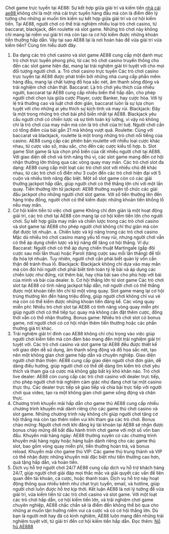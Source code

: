Chơi game trực tuyến tại AE88: Sự kết hợp giữa giải trí và kiếm tiền
<a href="https://ae88.date/">nhà cái ae88 </a>không chỉ là một nhà cái trực tuyến hàng đầu mà còn là điểm đến lý tưởng cho những ai muốn tìm kiếm sự kết hợp giữa giải trí và cơ hội kiếm tiền. Tại AE88, người chơi có thể trải nghiệm nhiều loại trò chơi casino, từ baccarat, blackjack, đến roulette và slot game. Những trò chơi này không chỉ mang lại niềm vui giải trí mà còn tạo ra cơ hội kiếm được những khoản tiền thưởng hấp dẫn. Vậy tại sao AE88 lại là nơi hoàn hảo để vừa giải trí vừa kiếm tiền? Cùng tìm hiểu dưới đây.
1. Đa dạng các trò chơi casino và slot game
AE88 cung cấp một danh mục trò chơi trực tuyến phong phú, từ các trò chơi casino truyền thống cho đến các slot game hiện đại, mang lại trải nghiệm giải trí tuyệt vời cho mọi đối tượng người chơi.
a. Trò chơi casino trực tuyến
Các trò chơi casino trực tuyến tại AE88 được phát triển bởi những nhà cung cấp phần mềm hàng đầu, mang lại chất lượng đồ họa sắc nét, âm thanh sống động và trải nghiệm chơi chân thật.
Baccarat: Là trò chơi yêu thích của nhiều người, baccarat tại AE88 cung cấp nhiều biến thể hấp dẫn, cho phép người chơi chọn lựa giữa cược Player, cược Banker, hay cược hòa. Với tỷ lệ trả thưởng cao và luật chơi đơn giản, baccarat luôn là sự lựa chọn tuyệt vời cho những ai yêu thích sự kịch tính và may rủi.
Blackjack: Đây là một trong những trò chơi bài phổ biến nhất tại AE88. Blackjack yêu cầu người chơi có chiến lược và sự tính toán kỹ lưỡng, vì vậy nó không chỉ là trò chơi của may mắn mà còn là trò chơi của trí tuệ. Người chơi cần có tổng điểm của bài gần 21 mà không vượt quá.
Roulette: Cùng với baccarat và blackjack, roulette là một trong những trò chơi nổi tiếng của casino. AE88 cung cấp các phiên bản roulette với nhiều loại cược khác nhau, từ cược vào số, màu sắc, cho đến các cược kiểu tổ hợp.
b. Slot game
Slot game là lựa chọn phổ biến của rất nhiều người chơi tại AE88. Với giao diện dễ chơi và tính năng thú vị, các slot game mang đến cơ hội nhận thưởng lớn thông qua các vòng quay may mắn.
Các trò chơi slot đa dạng: AE88 cung cấp một loạt các trò chơi slot với nhiều chủ đề khác nhau, từ các trò chơi cổ điển như 3 cuộn đến các trò chơi hiện đại với 5 cuộn và nhiều tính năng đặc biệt. Một số slot game còn có các giải thưởng jackpot hấp dẫn, giúp người chơi có thể thắng lớn chỉ với một lần quay.
Tiền thưởng lớn từ jackpot: AE88 thường xuyên tổ chức các giải đấu jackpot cho những người chơi slot game. Với số tiền thưởng lên đến hàng triệu đồng, người chơi có thể kiếm được những khoản tiền khổng lồ nếu may mắn.
2. Cơ hội kiếm tiền từ việc chơi game
Không chỉ đơn giản là một hoạt động giải trí, các trò chơi tại AE88 còn mang lại cơ hội kiếm tiền lớn cho người chơi. Sự kết hợp giữa may mắn và chiến lược trong các trò chơi casino và slot game tại AE88 cho phép người chơi không chỉ thư giãn mà còn đạt được lợi nhuận.
a. Chiến lược và kỹ năng trong các trò chơi casino
Mặc dù nhiều trò chơi casino mang yếu tố may rủi, nhưng người chơi vẫn có thể áp dụng chiến lược và kỹ năng để tăng cơ hội thắng. Ví dụ:
Baccarat: Người chơi có thể áp dụng chiến thuật Martingale (gấp đôi cược sau mỗi lần thua) hoặc Paroli (tăng cược sau mỗi lần thắng) để tối đa hóa lợi nhuận. Tuy nhiên, người chơi cần phải biết quản lý vốn cẩn thận để tránh thua lỗ.
Blackjack: Blackjack không chỉ dựa vào may mắn mà còn đòi hỏi người chơi phải biết tính toán tỷ lệ bài và áp dụng các chiến lược như đứng, rút thêm bài, hay chia bài sao cho phù hợp với bài của mình và bài của dealer.
b. Cơ hội thắng lớn từ slot game
Các trò chơi slot tại AE88 có tính năng jackpot hấp dẫn, nơi người chơi có thể thắng được một khoản tiền lớn chỉ từ một vòng quay. Slot game mang lại cơ hội trúng thưởng lên đến hàng triệu đồng, giúp người chơi không chỉ vui vẻ mà còn có thể kiếm được những khoản tiền đáng kể.
Các vòng quay miễn phí: Nhiều trò chơi slot tại AE88 có tính năng vòng quay miễn phí giúp người chơi có thể tiếp tục quay mà không cần đặt thêm cược, đồng thời vẫn có thể nhận thưởng.
Bonus game: Nhiều trò chơi slot có bonus game, nơi người chơi có cơ hội nhận thêm tiền thưởng hoặc các phần thưởng giá trị khác.
3. Trải nghiệm giải trí đỉnh cao
AE88 không chỉ chú trọng vào việc giúp người chơi kiếm tiền mà còn đảm bảo mang đến một trải nghiệm giải trí tuyệt vời. Các trò chơi casino và slot game tại AE88 đều được thiết kế với giao diện dễ sử dụng, âm thanh sống động và đồ họa sắc nét, tạo nên một không gian chơi game hấp dẫn và chuyên nghiệp.
Giao diện người chơi thân thiện: AE88 cung cấp giao diện người chơi đơn giản, dễ dàng điều hướng, giúp người chơi có thể dễ dàng tìm kiếm trò chơi yêu thích và tham gia cá cược mà không gặp bất kỳ khó khăn nào.
Trò chơi live dealer: AE88 còn cung cấp các trò chơi casino với dealer trực tiếp, cho phép người chơi trải nghiệm cảm giác như đang chơi tại một casino thực thụ. Các dealer trực tiếp sẽ giao tiếp và chia bài trực tiếp với người chơi qua video, tạo ra một không gian chơi game sống động và chân thực.
4. Chương trình khuyến mãi hấp dẫn cho game thủ
AE88 cung cấp nhiều chương trình khuyến mãi dành riêng cho các game thủ chơi casino và slot game. Những chương trình này không chỉ giúp người chơi tăng cơ hội thắng mà còn tạo thêm niềm vui khi tham gia các trò chơi.
Bonus chào mừng: Người chơi mới khi đăng ký tài khoản tại AE88 sẽ nhận được bonus chào mừng để bắt đầu hành trình chơi game với một số vốn ban đầu.
Khuyến mãi hàng ngày: AE88 thường xuyên có các chương trình khuyến mãi hàng ngày hoặc hàng tuần dành riêng cho các game thủ slot, bao gồm vòng quay miễn phí, tiền thưởng hoàn trả, và bonus reload.
Khuyến mãi cho game thủ VIP: Các game thủ trung thành và VIP có thể nhận được những khuyến mãi đặc biệt như tiền thưởng cao hơn, quà tặng hấp dẫn, và hoàn tiền.
5. Dịch vụ hỗ trợ người chơi 24/7
AE88 cung cấp dịch vụ hỗ trợ khách hàng 24/7, giúp người chơi giải đáp mọi thắc mắc và giải quyết các vấn đề liên quan đến tài khoản, cá cược, hoặc thanh toán. Dịch vụ hỗ trợ này hoạt động thông qua nhiều kênh như chat trực tuyến, email, và hotline, giúp người chơi luôn được hỗ trợ kịp thời.
Kết luận
AE88 là nơi lý tưởng để vừa giải trí, vừa kiếm tiền từ các trò chơi casino và slot game. Với một loạt các trò chơi hấp dẫn, cơ hội kiếm tiền lớn, và trải nghiệm chơi game chuyên nghiệp, AE88 chắc chắn sẽ là điểm đến không thể bỏ qua cho những ai muốn tận hưởng niềm vui cá cược và có cơ hội thắng lớn. Dù bạn là người mới hay đã có kinh nghiệm, AE88 luôn mang đến những trải nghiệm tuyệt vời, từ giải trí đến cơ hội kiếm tiền hấp dẫn.
Đọc thêm:  <a href=" https://ae88.date/no-hu-ae888"> Nổ hũ AE888</a>


